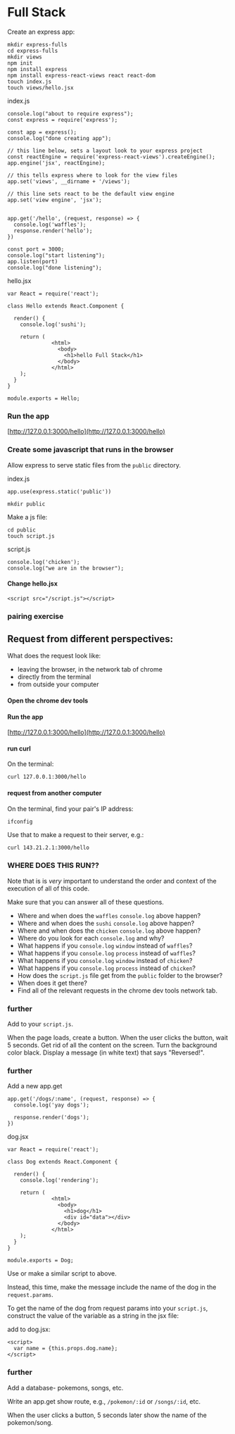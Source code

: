# Full Stack

Create an express app:

```text
mkdir express-fulls
cd express-fulls
mkdir views
npm init
npm install express
npm install express-react-views react react-dom
touch index.js
touch views/hello.jsx
```

index.js

```text
console.log("about to require express");
const express = require('express');

const app = express();
console.log("done creating app");

// this line below, sets a layout look to your express project
const reactEngine = require('express-react-views').createEngine();
app.engine('jsx', reactEngine);

// this tells express where to look for the view files
app.set('views', __dirname + '/views');

// this line sets react to be the default view engine
app.set('view engine', 'jsx');


app.get('/hello', (request, response) => {
  console.log('waffles');
  response.render('hello');
})

const port = 3000;
console.log("start listening");
app.listen(port)
console.log("done listening");
```

hello.jsx

```text
var React = require('react');

class Hello extends React.Component {

  render() {
    console.log('sushi');

    return (
              <html>
                <body>
                  <h1>hello Full Stack</h1>
                </body>
              </html>
    );
  }
}

module.exports = Hello;
```

### Run the app

[http://127.0.0.1:3000/hello](http://127.0.0.1:3000/hello)

### Create some javascript that runs in the browser

Allow express to serve static files from the `public` directory.

index.js

```text
app.use(express.static('public'))
```

```text
mkdir public
```

Make a js file:

```text
cd public
touch script.js
```

script.js

```text
console.log('chicken');
console.log("we are in the browser");
```

#### Change hello.jsx

```markup
<script src="/script.js"></script>
```

### pairing exercise

## Request from different perspectives:

What does the request look like:

* leaving the browser, in the network tab of chrome
* directly from the terminal
* from outside your computer

#### Open the chrome dev tools

#### Run the app

[http://127.0.0.1:3000/hello](http://127.0.0.1:3000/hello)

#### run curl

On the terminal:

```bash
curl 127.0.0.1:3000/hello
```

#### request from another computer

On the terminal, find your pair's IP address:

```bash
ifconfig
```

Use that to make a request to their server, e.g.:

```text
curl 143.21.2.1:3000/hello
```

### WHERE DOES THIS RUN??

Note that is is _very_ important to understand the order and context of the execution of all of this code.

Make sure that you can answer all of these questions.

* Where and when does the `waffles` `console.log` above happen?
* Where and when does the `sushi` `console.log` above happen?
* Where and when does the `chicken` `console.log` above happen?
* Where do you look for each `console.log` and why?
* What happens if you `console.log` `window` instead of `waffles`?
* What happens if you `console.log` `process` instead of `waffles`?
* What happens if you `console.log` `window` instead of `chicken`?
* What happens if you `console.log` `process` instead of `chicken`?
* How does the `script.js` file get from the `public` folder to the browser?
* When does it get there?
* Find all of the relevant requests in the chrome dev tools network tab.

### further

Add to your `script.js`.

When the page loads, create a button. When the user clicks the button, wait 5 seconds. Get rid of all the content on the screen. Turn the background color black. Display a message \(in white text\) that says "Reversed!".

### further

Add a new app.get

```text
app.get('/dogs/:name', (request, response) => {
  console.log('yay dogs');

  response.render('dogs');
})
```

dog.jsx

```text
var React = require('react');

class Dog extends React.Component {

  render() {
    console.log('rendering');

    return (
              <html>
                <body>
                  <h1>dog</h1>
                  <div id="data"></div>
                </body>
              </html>
    );
  }
}

module.exports = Dog;
```

Use or make a similar script to above.

Instead, this time, make the message include the name of the dog in the `request.params`.

To get the name of the dog from request params into your `script.js`, construct the value of the variable as a string in the jsx file:

add to dog.jsx:

```text
<script>
  var name = {this.props.dog.name};
</script>
```

### further

Add a database- pokemons, songs, etc.

Write an app.get show route, e.g., `/pokemon/:id` or `/songs/:id`, etc.

When the user clicks a button, 5 seconds later show the name of the pokemon/song.

